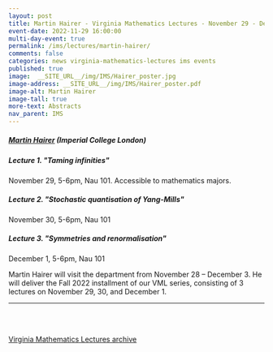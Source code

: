 ```yaml
---
layout: post
title: Martin Hairer - Virginia Mathematics Lectures - November 29 - December 1, 2022
event-date: 2022-11-29 16:00:00
multi-day-event: true
permalink: /ims/lectures/martin-hairer/
comments: false
categories: news virginia-mathematics-lectures ims events
published: true
image:  __SITE_URL__/img/IMS/Hairer_poster.jpg
image-address: __SITE_URL__/img/IMS/Hairer_poster.pdf
image-alt: Martin Hairer
image-tall: true
more-text: Abstracts
nav_parent: IMS
---
```


<h5 class="mt-1 mb-4"><a href="https://www.hairer.org">Martin Hairer</a> (Imperial College London)</h5>

<!--more-->

##### Lecture 1. "Taming infinities"

November 29, 5-6pm, Nau 101. Accessible to mathematics majors.

##### Lecture 2. "Stochastic quantisation of Yang-Mills"

November 30, 5-6pm, Nau 101

##### Lecture 3. "Symmetries and renormalisation" 

December 1, 5-6pm, Nau 101

Martin Hairer will visit the department from November 28 – December 3. He will deliver the Fall 2022 installment of our VML series, consisting of 3 lectures on November 29, 30, and December 1.

---

<br><br>

[Virginia Mathematics Lectures archive]({{site.url}}/ims/lectures)
